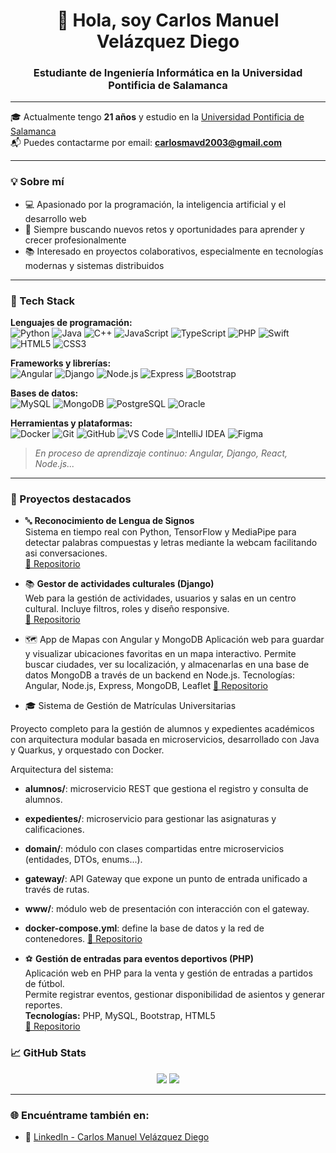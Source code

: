<h1 align="center">👋 Hola, soy Carlos Manuel Velázquez Diego</h1>
<h3 align="center">Estudiante de Ingeniería Informática en la Universidad Pontificia de Salamanca</h3>

---

🎓 Actualmente tengo **21 años** y estudio en la [Universidad Pontificia de Salamanca](https://www.upsa.es/)  
📬 Puedes contactarme por email: **carlosmavd2003@gmail.com**

---

### 💡 Sobre mí

- 💻 Apasionado por la programación, la inteligencia artificial y el desarrollo web
- 🚀 Siempre buscando nuevos retos y oportunidades para aprender y crecer profesionalmente
- 📚 Interesado en proyectos colaborativos, especialmente en tecnologías modernas y sistemas distribuidos

---

### 🧰 Tech Stack

**Lenguajes de programación:**  
![Python](https://img.shields.io/badge/-Python-3776AB?style=flat-square&logo=python&logoColor=white)
![Java](https://img.shields.io/badge/-Java-007396?style=flat-square&logo=java&logoColor=white)
![C++](https://img.shields.io/badge/-C++-00599C?style=flat-square&logo=c%2b%2b&logoColor=white)
![JavaScript](https://img.shields.io/badge/-JavaScript-F7DF1E?style=flat-square&logo=javascript&logoColor=black)
![TypeScript](https://img.shields.io/badge/-TypeScript-3178C6?style=flat-square&logo=typescript&logoColor=white)
![PHP](https://img.shields.io/badge/-PHP-777BB4?style=flat-square&logo=php&logoColor=white)
![Swift](https://img.shields.io/badge/-Swift-FA7343?style=flat-square&logo=swift&logoColor=white)
![HTML5](https://img.shields.io/badge/-HTML5-E34F26?style=flat-square&logo=html5&logoColor=white)
![CSS3](https://img.shields.io/badge/-CSS3-1572B6?style=flat-square&logo=css3)

**Frameworks y librerías:**  
![Angular](https://img.shields.io/badge/-Angular-DD0031?style=flat-square&logo=angular&logoColor=white)
![Django](https://img.shields.io/badge/-Django-092E20?style=flat-square&logo=django)
![Node.js](https://img.shields.io/badge/-Node.js-339933?style=flat-square&logo=node.js&logoColor=white)
![Express](https://img.shields.io/badge/-Express.js-000000?style=flat-square&logo=express&logoColor=white)
![Bootstrap](https://img.shields.io/badge/-Bootstrap-7952B3?style=flat-square&logo=bootstrap)

**Bases de datos:**  
![MySQL](https://img.shields.io/badge/-MySQL-4479A1?style=flat-square&logo=mysql&logoColor=white)
![MongoDB](https://img.shields.io/badge/-MongoDB-4EA94B?style=flat-square&logo=mongodb)
![PostgreSQL](https://img.shields.io/badge/-PostgreSQL-336791?style=flat-square&logo=postgresql)
![Oracle](https://img.shields.io/badge/-Oracle-F80000?style=flat-square&logo=oracle&logoColor=white)

**Herramientas y plataformas:**  
![Docker](https://img.shields.io/badge/-Docker-2496ED?style=flat-square&logo=docker&logoColor=white)
![Git](https://img.shields.io/badge/-Git-F05032?style=flat-square&logo=git&logoColor=white)
![GitHub](https://img.shields.io/badge/-GitHub-181717?style=flat-square&logo=github)
![VS Code](https://img.shields.io/badge/-VSCode-007ACC?style=flat-square&logo=visual-studio-code)
![IntelliJ IDEA](https://img.shields.io/badge/-IntelliJ%20IDEA-000000?style=flat-square&logo=intellij-idea&logoColor=white)
![Figma](https://img.shields.io/badge/-Figma-F24E1E?style=flat-square&logo=figma&logoColor=white)

> *En proceso de aprendizaje continuo: Angular, Django, React, Node.js...*

---
### 📂 Proyectos destacados

- 🔤 **Reconocimiento de Lengua de Signos**  
  Sistema en tiempo real con Python, TensorFlow y MediaPipe para detectar palabras compuestas y letras mediante la webcam facilitando asi conversaciones.  
  [🔗 Repositorio](https://github.com/Carlosvd7/reconocimiento-senas)

- 📚 **Gestor de actividades culturales (Django)**  
  Web para la gestión de actividades, usuarios y salas en un centro cultural. Incluye filtros, roles y diseño responsive.  
  [🔗 Repositorio](https://github.com/Carlosvd7/centro-cultural-django)

- 🗺️ App de Mapas con Angular y MongoDB
Aplicación web para guardar y visualizar ubicaciones favoritas en un mapa interactivo.
Permite buscar ciudades, ver su localización, y almacenarlas en una base de datos MongoDB a través de un backend en Node.js.
Tecnologías: Angular, Node.js, Express, MongoDB, Leaflet
[🔗 Repositorio](https://github.com/Carlosvd7/proyecto-mapas)

- 🎓 Sistema de Gestión de Matrículas Universitarias

Proyecto completo para la gestión de alumnos y expedientes académicos con arquitectura modular basada en microservicios, desarrollado con Java y Quarkus, y orquestado con Docker.

   Arquitectura del sistema:
   - **alumnos/**: microservicio REST que gestiona el registro y consulta de alumnos.
   - **expedientes/**: microservicio para gestionar las asignaturas y calificaciones.
   - **domain/**: módulo con clases compartidas entre microservicios (entidades, DTOs, enums...).
   - **gateway/**: API Gateway que expone un punto de entrada unificado a través de rutas.
   - **www/**: módulo web de presentación con interacción con el gateway.
   - **docker-compose.yml**: define la base de datos y la red de contenedores.
   [🔗 Repositorio](https://github.com/Carlosvd7/proyecto-matriculas-alumnos) 

- ⚽ **Gestión de entradas para eventos deportivos (PHP)**  
  Aplicación web en PHP para la venta y gestión de entradas a partidos de fútbol.  
  Permite registrar eventos, gestionar disponibilidad de asientos y generar reportes.  
  **Tecnologías:** PHP, MySQL, Bootstrap, HTML5  
  [🔗 Repositorio](https://github.com/Carlosvd7/entradas-futbol) 
  

### 📈 GitHub Stats
<p align="center">
  <img src="https://github-readme-stats.vercel.app/api?username=Carlosvd7&show_icons=true&theme=radical" />
  <img src="https://github-readme-stats.vercel.app/api/top-langs/?username=Carlosvd7&layout=compact&theme=radical" />
</p>

---

### 🌐 Encuéntrame también en:

- 💼 [LinkedIn - Carlos Manuel Velázquez Diego](https://www.linkedin.com/in/carlos-manuel-velazquez-diego-2483a2354)
